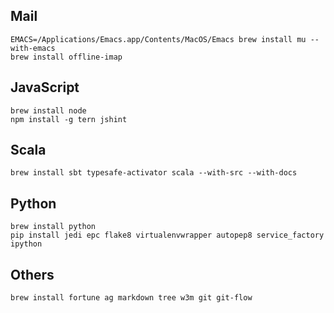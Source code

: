 Mail
----
    EMACS=/Applications/Emacs.app/Contents/MacOS/Emacs brew install mu --with-emacs
    brew install offline-imap

JavaScript
----------
    brew install node
    npm install -g tern jshint

Scala
-----
    brew install sbt typesafe-activator scala --with-src --with-docs

Python
------
    brew install python
    pip install jedi epc flake8 virtualenvwrapper autopep8 service_factory ipython

Others
------
    brew install fortune ag markdown tree w3m git git-flow
